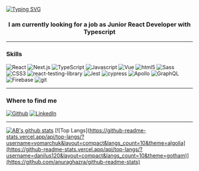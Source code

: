 [![Typing SVG](https://readme-typing-svg.demolab.com?font=Fira+Code&pause=500&width=435&lines=Hi!;Welcome+to+my+github+profile)](https://git.io/typing-svg)


<h3 align="center">I am currently looking for a job as Junior React Developer with Typescript</h3>

---

<h3>Skills</h3>
<p>
    <img alt="React" src="https://img.shields.io/badge/react-%2320232a.svg?style=for-the-badge&logo=react&logoColor=%2361DAFB" />
        <img alt="Next.js" src="https://img.shields.io/badge/Next-black?style=for-the-badge&logo=next.js&logoColor=white" />
    <img alt="TypeScript"
        src="https://img.shields.io/badge/typescript-%23007ACC.svg?style=for-the-badge&logo=typescript&logoColor=white" />
    <img alt="Javascript"
        src="https://img.shields.io/badge/javascript-%23323330.svg?style=for-the-badge&logo=javascript&logoColor=%23F7DF1E" />
        <img alt="Vue" src="https://img.shields.io/badge/vuejs-%2335495e.svg?style=for-the-badge&logo=vuedotjs&logoColor=%234FC08D" />
            <img alt="html5" src="https://img.shields.io/badge/html5-%23E34F26.svg?style=for-the-badge&logo=html5&logoColor=white" />
    <img alt="Sass" src="https://img.shields.io/badge/SASS-hotpink.svg?style=for-the-badge&logo=SASS&logoColor=white" />
    <img alt="CSS3" src="https://img.shields.io/badge/css3-%231572B6.svg?style=for-the-badge&logo=css3&logoColor=white"/>
        <img alt="react-testing-library" src="https://img.shields.io/badge/-TestingLibrary-%23E33332?style=for-the-badge&logo=testing-library&logoColor=white" />
       <img alt="Jest" src="https://img.shields.io/badge/-jest-%23C21325?style=for-the-badge&logo=jest&logoColor=white" />
    <img alt="cypress" src="https://img.shields.io/badge/-cypress-%23E5E5E5?style=for-the-badge&logo=cypress&logoColor=058a5e">
    <img alt="Apollo" src="https://img.shields.io/badge/-ApolloGraphQL-311C87?style=for-the-badge&logo=apollo-graphql" />
        <img alt="GraphQL"
        src="https://img.shields.io/badge/-GraphQL-E10098?style=for-the-badge&logo=graphql&logoColor=white" />
    <img alt="Firebase" src="https://img.shields.io/badge/Firebase-039BE5?style=for-the-badge&logo=Firebase&logoColor=white" />
    <img alt="git" src="https://img.shields.io/badge/git-%23F05033.svg?style=for-the-badge&logo=git&logoColor=white" />
</p>

---

<h3>Where to find me</h3>
<p>
<a href="https://github.com/Danilus120" target="_blank"><img alt="Github"
            src="https://img.shields.io/badge/GitHub-%2312100E.svg?&style=for-the-badge&logo=Github&logoColor=white" /></a>
    <a href="https://www.linkedin.com/in/tomaszdanilczuk/" target="_blank"><img alt="LinkedIn"
            src="https://img.shields.io/badge/linkedin-%230077B5.svg?&style=for-the-badge&logo=linkedin&logoColor=white" /></a>
</p>

---

[![AB's github stats](https://github-readme-stats.vercel.app/api?username=danilus120&count_private=true&show_icons=true&theme=gotham&hide=prs,issues)](https://github.com/anuraghazra/github-readme-stats)
[![Top Langs](https://github-readme-stats.vercel.app/api/top-langs/?username=vomarchuk&layout=compact&langs_count=10&theme=algolia](https://github-readme-stats.vercel.app/api/top-langs/?username=danilus120&layout=compact&langs_count=10&theme=gotham)](https://github.com/anuraghazra/github-readme-stats)
